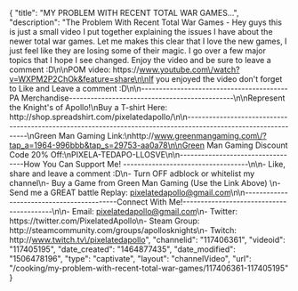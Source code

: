 {
    "title": "MY PROBLEM WITH RECENT TOTAL WAR GAMES...",
    "description": "The Problem With Recent Total War Games - Hey guys this is just a small video I put together explaining the issues I have about the newer total war games.  Let me makes this clear that I love the new games, I just feel like they are losing some of their magic.  I go over a few major topics that I hope I see changed.  Enjoy the video and be sure to leave a comment :D\n\nPOM video: https:\/\/www.youtube.com\/watch?v=WXPM2P2ChOk&feature=share\n\nIf you enjoyed the video don't forget to Like and Leave a comment :D\n\n-----------------------------------------PA Merchandise----------------------------------------------\n\nRepresent the Knight's of Apollo!\nBuy a T-shirt Here: http:\/\/shop.spreadshirt.com\/pixelatedapollo\/\n\n---------------------------------------------------------------------------------------------------------------\nGreen Man Gaming Link:\nhttp:\/\/www.greenmangaming.com\/?tap_a=1964-996bbb&tap_s=29753-aa0a78\n\nGreen Man Gaming Discount Code 20% Off:\nPIXELA-TEDAPO-LLOSVE\n\n----------------------------------How You Can Support Me! -----------------------------------\n\n- Like, share and leave a comment :D\n- Turn OFF adblock or whitelist my channel\n- Buy a Game from Green Man Gaming (Use the Link Above) \n- Send me a GREAT battle Replay: pixelatedapollo@gmail.com\n\n------------------------------------------Connect With Me!-----------------------------------------\n\n- Email: pixelatedapollo@gmail.com\n- Twitter: https:\/\/twitter.com\/PixelatedApollo\n- Steam Group:  http:\/\/steamcommunity.com\/groups\/apollosknights\n- Twitch: http:\/\/www.twitch.tv\/pixelatedapollo",
    "channelid": "117406361",
    "videoid": "117405195",
    "date_created": "1464877435",
    "date_modified": "1506478196",
    "type": "captivate",
    "layout": "channelVideo",
    "url": "\/cooking\/my-problem-with-recent-total-war-games\/117406361-117405195"
}